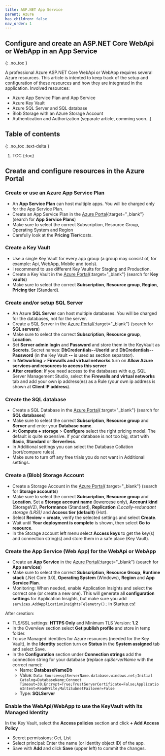 ```yaml
---
title: ASP.NET App Service
parent: Azure
has_children: false
nav_order: 1
---
```


## Configure and create an ASP.NET Core WebApi or WebApp in an App Service
{: .no_toc }

A professional Azure ASP.NET Core WebApi or WebApp requires several Azure resources.
This article is intented to keep track of the setup and configuration of these resources and how they are integrated in the application.
Involved resources:

* Azure App Service Plan and App Service
* Azure Key Vault
* Azure SQL Server and SQL database
* Blob Storage with an Azure Storage Account
* Authentication and Authorization (separate article, comming soon...)

## Table of contents
{: .no_toc .text-delta }

1. TOC
{:toc}

## Create and configure resources in the Azure Portal

### Create or use an Azure App Service Plan
- An **App Service Plan** can host multiple apps. You will be charged only for the App Service Plan.
- Create an App Service Plan in the [Azure Portal](https://portal.azure.com){:target="_blank"} (search for **App Service Plans**)
- Make sure to select the correct Subscription, Resource Group, Operating System and Region
- Carefully look at the **Pricing Tier**/costs.

### Create a Key Vault
- Use a single Key Vault for every app group (a group may consist of, for example: Api, WebApp, Mobile and tools).
- I recommend to use different Key Vaults for Staging and Production.
- Create a Key Vault in the [Azure Portal](https://portal.azure.com){:target="_blank"} (search for **Key vaults**)
- Make sure to select the correct **Subscription**, **Resource group**, **Region**, **Pricing tier** (Standard).

### Create and/or setup SQL Server
- An Azure **SQL Server** can host multiple databases. You will be charged for the databases, not for the server.
- Create a SQL Server in the [Azure Portal](https://portal.azure.com){:target="_blank"} (search for **SQL servers**)
- Make sure to select the correct **Subscription**, **Resource group**, **Location**.
- Set **Server admin login** and **Password** and store them in the KeyVault as **Secrets**. Secret names: **DbCredentials--UserId** and **DbCredentials--Password** (in the Key Vault **--** is used as section separator).
- In **Networking** > **Firewalls and virtual networks** turn on **Allow Azure services and resources to access this server**
- **After creation**: If you need access to the databases with e.g. SQL Server Management Studio, select the **Firewalls and virtual networks** tab and add your own ip address(es) as a Rule (your own ip address is shown at **Client IP address**).

### Create the SQL database
- Create a SQL Database in the [Azure Portal](https://portal.azure.com){:target="_blank"} (search for **SQL databases**)
- Make sure to select the correct **Subscription**, **Resource group** and **Server** and enter your **Database name**.
- At **Compute + storage** > **Configure** select the right pricing model. The default is quite expensive. If your database is not too big, start with **Basic**, **Standard** or **Serverless**.
- In Additional settings you can select the Database Collation (sort/compare rules).
- Make sure to turn off any free trials you do not want in Additional settings.

### Create a (Blob) Storage Account
- Create a Storage Account in the [Azure Portal](https://portal.azure.com){:target="_blank"} (search for **Storage accounts**)
- Make sure to select the correct **Subscription**, **Resource group** and **Location**. Set a **Storage account name** (lowercese only), **Account kind** (StorageV2), **Performance** (Standard), **Replication** _(Locally-redundant storage (LRS))_ and **Access tier (default)** (Hot).
- Select **Review + create**, verify the selected settings and select **Create**.
- Wait until **Your deployment is complete** is shown, then select **Go to resource**.
- In the Storage account left menu select **Access keys** to get the key(s) and connection string(s) and store them in a safe place (Key Vault).

### Create the App Service (Web App) for the WebApi or WebApp
- Create an **App Service** in the [Azure Portal](https://portal.azure.com){:target="_blank"} (search for **App services**)
- Make sure to select the correct **Subscription**, **Resource Group**, **Runtime stack** (.Net Core 3.0), **Operating System** (Windows), **Region** and **App Service Plan**.
- Monitoring: When needed, enable Application Insights and select the correct one (or create a new one). This will generate all **configuration settings** for Application Insights, but make sure you add `services.AddApplicationInsightsTelemetry();` in Startup.cs!

After creation:
- TLS/SSL settings: **HTTPS Only** and Minimum TLS Version: **1.2**
- In the Overview section select **Get publish profile** and store in temp folder.
- To use Managed identities for Azure resources (needed for the Key Vault), in the **Identity** section turn on **Status** in the **System assigned** tab and select Save.
- In the **Configuration** section under **Connection strings** add the connection string for your database (replace _sqlServerName_ with the correct name):
  - Name: **DatabaseNameDb**
  - Value: `Data Source=sqlServerName.database.windows.net;Initial Catalog=DatabaseName;Connect Timeout=30;Encrypt=True;TrustServerCertificate=False;ApplicationIntent=ReadWrite;MultiSubnetFailover=False`
  - Type: **SQLServer**

### Enable the WebApi/WebApp to use the KeyVault with its Managed Identity
In the Key Vault, select the **Access policies** section and click **+ Add Access Policy**
- Secret permissions: Get, List
- Select principal: Enter the name (or Identity object ID) of the app.
- Save with **Add** and click **Save** (upper left) to commit the changes.
